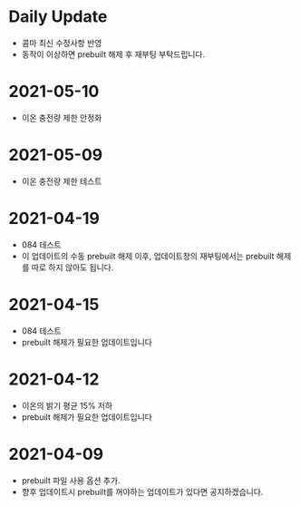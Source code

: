 Daily Update
========================
* 콤마 최신 수정사항 반영
* 동작이 이상하면 prebuilt 해제 후 재부팅 부탁드립니다.


2021-05-10
========================
* 이온 충전량 제한 안정화


2021-05-09
========================
* 이온 충전량 제한 테스트

2021-04-19
========================
* 084 테스트
* 이 업데이트의 수동 prebuilt 해제 이후, 업데이트창의 재부팅에서는 prebuilt 해제를 따로 하지 않아도 됩니다.

2021-04-15
========================
* 084 테스트
* prebuilt 해제가 필요한 업데이트입니다


2021-04-12
========================
* 이온의 밝기 평균 15% 저하
* prebuilt 해제가 필요한 업데이트입니다




2021-04-09
========================
* prebuilt 파일 사용 옵션 추가.
* 향후 업데이트시 prebuilt를 꺼야하는 업데이트가 있다면 공지하겠습니다. 
